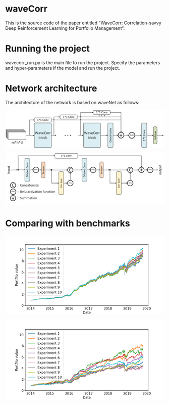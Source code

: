 # waveCorr
This is the source code of the paper entitled "WaveCorr: Correlation-savvy Deep Reinforcement Learning for Portfolio Management".

# Running the project
wavecorr_run.py is the main file to run the project. 
Specify the parameters and hyper-parameters if the model and run the project.

# Network architecture
The architecture of the network is based on waveNet as follows:

![vanilaWavenet](readmefiles/vanilaWavenet.png)

![residualConnection](readmefiles/residualConnection.png)

# Comparing with benchmarks

![ReturnsComparison_waveCorr](readmefiles/ReturnsComparison_waveCorr.png)

![ReturnsComparison_cs](readmefiles/ReturnsComparison_cs.png)